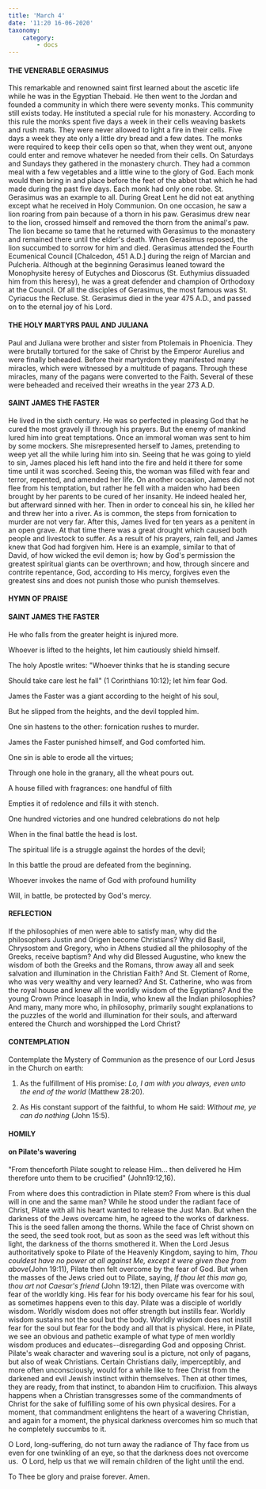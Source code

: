 ```yaml
---
title: 'March 4'
date: '11:20 16-06-2020'
taxonomy:
    category:
        - docs
---
```


#### THE VENERABLE GERASIMUS

This remarkable and renowned saint first learned about the ascetic life while he was in the Egyptian Thebaid. He then went to the Jordan and founded a community in which there were seventy monks. This community still exists today. He instituted a special rule for his monastery. According to this rule the monks spent five days a week in their cells weaving baskets and rush mats. They were never allowed to light a fire in their cells. Five days a week they ate only a little dry bread and a few dates. The monks were required to keep their cells open so that, when they went out, anyone could enter and remove whatever he needed from their cells. On Saturdays and Sundays they gathered in the monastery church. They had a common meal with a few vegetables and a little wine to the glory of God. Each monk would then bring in and place before the feet of the abbot that which he had made during the past five days. Each monk had only one robe. St. Gerasimus was an example to all. During Great Lent he did not eat anything except what he received in Holy Communion. On one occasion, he saw a lion roaring from pain because of a thorn in his paw. Gerasimus drew near to the lion, crossed himself and removed the thorn from the animal's paw. The lion became so tame that he returned with Gerasimus to the monastery and remained there until the elder's death. When Gerasimus reposed, the lion succumbed to sorrow for him and died. Gerasimus attended the Fourth Ecumenical Council [Chalcedon, 451 A.D.] during the reign of Marcian and Pulcheria. Although at the beginning Gerasimus leaned toward the Monophysite heresy of Eutyches and Dioscorus (St. Euthymius dissuaded him from this heresy), he was a great defender and champion of Orthodoxy at the Council. Of all the disciples of Gerasimus, the most famous was St. Cyriacus the Recluse. St. Gerasimus died in the year 475 A.D., and passed on to the eternal joy of his Lord.

#### THE HOLY MARTYRS PAUL AND JULIANA

Paul and Juliana were brother and sister from Ptolemais in Phoenicia. They were brutally tortured for the sake of Christ by the Emperor Aurelius and were finally beheaded. Before their martyrdom they manifested many miracles, which were witnessed by a multitude of pagans. Through these miracles, many of the pagans were converted to the Faith. Several of these were beheaded and received their wreaths in the year 273 A.D.

#### SAINT JAMES THE FASTER

He lived in the sixth century. He was so perfected in pleasing God that he cured the most gravely ill through his prayers. But the enemy of mankind lured him into great temptations. Once an immoral woman was sent to him by some mockers. She misrepresented herself to James, pretending to weep yet all the while luring him into sin. Seeing that he was going to yield to sin, James placed his left hand into the fire and held it there for some time until it was scorched. Seeing this, the woman was filled with fear and terror, repented, and amended her life. On another occasion, James did not flee from his temptation, but rather he fell with a maiden who had been brought by her parents to be cured of her insanity. He indeed healed her, but afterward sinned with her. Then in order to conceal his sin, he killed her and threw her into a river. As is common, the steps from fornication to murder are not very far. After this, James lived for ten years as a penitent in an open grave. At that time there was a great drought which caused both people and livestock to suffer. As a result of his prayers, rain fell, and James knew that God had forgiven him. Here is an example, similar to that of David, of how wicked the evil demon is; how by God's permission the greatest spiritual giants can be overthrown; and how, through sincere and contrite repentance, God, according to His mercy, forgives even the greatest sins and does not punish those who punish themselves.



#### HYMN OF PRAISE

#### SAINT JAMES THE FASTER

He who falls from the greater height is injured more.

Whoever is lifted to the heights, let him cautiously shield himself.

The holy Apostle writes: "Whoever thinks that he is standing secure

Should take care lest he fall" (1 Corinthians 10:12); let him fear God.

James the Faster was a giant according to the height of his soul,

But he slipped from the heights, and the devil toppled him.

One sin hastens to the other: fornication rushes to murder.

James the Faster punished himself, and God comforted him.

One sin is able to erode all the virtues;

Through one hole in the granary, all the wheat pours out.

A house filled with fragrances: one handful of filth

Empties it of redolence and fills it with stench.

One hundred victories and one hundred celebrations do not help

When in the final battle the head is lost.

The spiritual life is a struggle against the hordes of the devil;

In this battle the proud are defeated from the beginning.

Whoever invokes the name of God with profound humility

Will, in battle, be protected by God's mercy.

#### REFLECTION

If the philosophies of men were able to satisfy man, why did the philosophers Justin and Origen become Christians? Why did Basil, Chrysostom and Gregory, who in Athens studied all the philosophy of the Greeks, receive baptism? And why did Blessed Augustine, who knew the wisdom of both the Greeks and the Romans, throw away all and seek salvation and illumination in the Christian Faith? And St. Clement of Rome, who was very wealthy and very learned? And St. Catherine, who was from the royal house and knew all the worldly wisdom of the Egyptians? And the young Crown Prince Ioasaph in India, who knew all the Indian philosophies? And many, many more who, in philosophy, primarily sought explanations to the puzzles of the world and illumination for their souls, and afterward entered the Church and worshipped the Lord Christ?

#### CONTEMPLATION

Contemplate the Mystery of Communion as the presence of our Lord Jesus in the Church on earth:

1.  As the fulfillment of His promise: *Lo, I am with you always, even unto the end of the world* (Matthew 28:20).

1.  As His constant support of the faithful, to whom He said: *Without me, ye can do nothing* (John 15:5).



#### HOMILY

#### on Pilate's wavering

"From thenceforth Pilate sought to release Him... then delivered he Him therefore unto them to be crucified" (John19:12,16).

From where does this contradiction in Pilate stem? From where is this dual will in one and the same man? While he stood under the radiant face of Christ, Pilate with all his heart wanted to release the Just Man. But when the darkness of the Jews overcame him, he agreed to the works of darkness. This is the seed fallen among the thorns. While the face of Christ shown on the seed, the seed took root, but as soon as the seed was left without this light, the darkness of the thorns smothered it. When the Lord Jesus authoritatively spoke to Pilate of the Heavenly Kingdom, saying to him, *Thou couldest have no power at all against Me, except it were given thee from above*(John 19:11), Pilate then felt overcome by the fear of God. But when the masses of the Jews cried out to Pilate, saying, *If thou let this man go, thou art not Caesar's friend* (John 19:12), then Pilate was overcome with fear of the worldly king. His fear for his body overcame his fear for his soul, as sometimes happens even to this day. Pilate was a disciple of worldly wisdom. Worldly wisdom does not offer strength but instills fear. Worldly wisdom sustains not the soul but the body. Worldly wisdom does not instill fear for the soul but fear for the body and all that is physical. Here, in Pilate, we see an obvious and pathetic example of what type of men worldly wisdom produces and educates--disregarding God and opposing Christ. Pilate's weak character and wavering soul is a picture, not only of pagans, but also of weak Christians. Certain Christians daily, imperceptibly, and more often unconsciously, would for a while like to free Christ from the darkened and evil Jewish instinct within themselves. Then at other times, they are ready, from that instinct, to abandon Him to crucifixion. This always happens when a Christian transgresses some of the commandments of Christ for the sake of fulfilling some of his own physical desires. For a moment, that commandment enlightens the heart of a wavering Christian, and again for a moment, the physical darkness overcomes him so much that he completely succumbs to it. 

O Lord, long-suffering, do not turn away the radiance of Thy face from us even for one twinkling of an eye, so that the darkness does not overcome us.  O Lord, help us that we will remain children of the light until the end.


To Thee be glory and praise forever. Amen.
